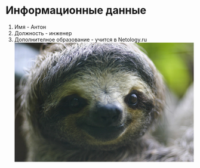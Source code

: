 # Информационные данные
1. Имя - Антон
2. Должность - инженер
3. Дополнителное образование - учится в Netology.ru
![](scientists-sloths-actually-not-lazy.jpg)
